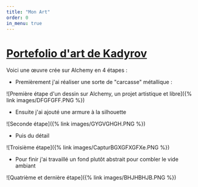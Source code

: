 ```yaml
---
title: "Mon Art"
order: 0
in_menu: true
---
```

# <ins>Portefolio d'art de Kadyrov</ins>

Voici une œuvre crée sur Alchemy en 4 étapes :
 
- Premièrement j'ai réaliser une sorte de "carcasse" métallique :
 
![Première étape d'un dessin sur Alchemy, un projet artistique et libre]({% link images/DFGFGFF.PNG %})

- Ensuite j'ai ajouté une armure à la silhouette
 
![Seconde étape]({% link images/GYGVGHGH.PNG %})

- Puis du détail 

![Troisième étape]({% link images/CapturBGXGFXGFXe.PNG %})

- Pour finir j'ai travaillé un fond plutôt abstrait pour combler le vide ambiant

![Quatrième et dernière étape]({% link images/BHJHBHJB.PNG %}) 